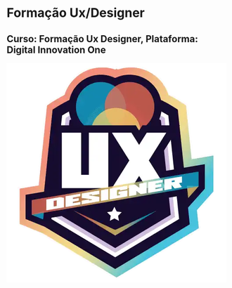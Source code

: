 # Formação Ux/Designer
## Curso: Formação Ux Designer, Plataforma: Digital Innovation One
![imagem](https://raw.githubusercontent.com/agsilvamhm/FormacaoUxDesigner/main/imagem/LogoDoCurso.webp)
